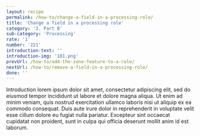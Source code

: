 ```yaml
---
layout: recipe
permalink: /how-to/change-a-field-in-a-processing-role/
title: 'Change a field in a processing role'
category: '2. Part B'
sub-category: 'Processing'
rate: '1'
number: '221'
introduction-text: ''
introduction-img: '101.png'
prevUrl: /how-to/add-the-zone-feature-to-a-role/
nextUrl: /how-to/remove-a-field-in-a-processing-role/
done: ''
---
```


Introduction lorem ipsum dolor sit amet, consectetur adipiscing elit, sed do eiusmod tempor incididunt ut labore et dolore magna aliqua. Ut enim ad minim veniam, quis nostrud exercitation ullamco laboris nisi ut aliquip ex ea commodo consequat. Duis aute irure dolor in reprehenderit in voluptate velit esse cillum dolore eu fugiat nulla pariatur. Excepteur sint occaecat cupidatat non proident, sunt in culpa qui officia deserunt mollit anim id est laborum.

